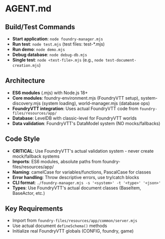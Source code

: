 # AGENT.md

## Build/Test Commands
- **Start application**: `node foundry-manager.mjs`
- **Run test**: `node test.mjs` (test files: test-*.mjs)
- **Run demo**: `node demo.mjs`
- **Debug database**: `node debug-db.mjs`
- **Single test**: `node <test-file>.mjs` (e.g., `node test-document-creation.mjs`)

## Architecture
- **ES6 modules** (.mjs) with Node.js 18+
- **Core modules**: foundry-environment.mjs (FoundryVTT setup), system-discovery.mjs (system loading), world-manager.mjs (database ops)
- **FoundryVTT integration**: Uses actual FoundryVTT code from `foundry-files/resources/app/`
- **Database**: LevelDB with classic-level for FoundryVTT worlds
- **Data validation**: FoundryVTT's DataModel system (NO mocks/fallbacks)

## Code Style
- **CRITICAL**: Use FoundryVTT's actual validation system - never create mock/fallback systems
- **Imports**: ES6 modules, absolute paths from foundry-files/resources/app/
- **Naming**: camelCase for variables/functions, PascalCase for classes
- **Error handling**: Throw descriptive errors, use try/catch blocks
- **CLI format**: `./foundry-manager.mjs -s '<system>' -t '<type>' '<json>'`
- **Types**: Use FoundryVTT's actual document classes (BaseItem, BaseActor, etc.)

## Key Requirements
- Import from `foundry-files/resources/app/common/server.mjs`
- Use actual document `defineSchema()` methods
- Initialize real FoundryVTT globals (CONFIG, foundry, game)
